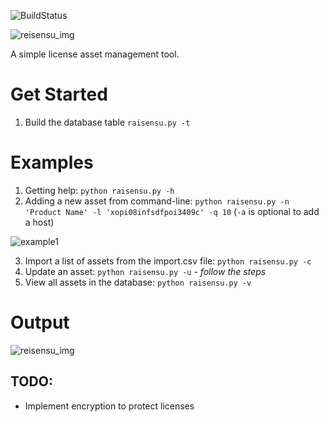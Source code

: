 ![BuildStatus](https://img.shields.io/badge/Success-Working-brightgreen)

![reisensu_img](https://funkyimg.com/i/373GZ.png)

A simple license asset management tool.


# Get Started

1. Build the database table `raisensu.py -t`

# Examples

1. Getting help: `python raisensu.py -h`
2. Adding a new asset from command-line: `python raisensu.py -n 'Product Name' -l 'xopi08infsdfpoi3409c' -q 10` (`-a` is optional to add a host)

![example1](https://funkyimg.com/i/373Jh.png)

3. Import a list of assets from the import.csv file: `python raisensu.py -c`
4. Update an asset: `python raisensu.py -u` - _follow the steps_
5. View all assets in the database: `python raisensu.py -v`

# Output
![reisensu_img](https://funkyimg.com/i/373JH.png)

## TODO:

- Implement encryption to protect licenses
